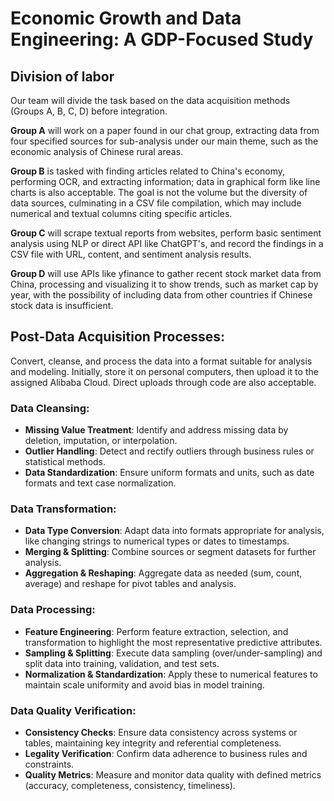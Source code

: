 # Economic Growth and Data Engineering: A GDP-Focused Study

## Division of labor
Our team will divide the task based on the data acquisition methods (Groups A, B, C, D) before integration. 

**Group A** will work on a paper found in our chat group, extracting data from four specified sources for sub-analysis under our main theme, such as the economic analysis of Chinese rural areas. 

**Group B** is tasked with finding articles related to China's economy, performing OCR, and extracting information; data in graphical form like line charts is also acceptable. The goal is not the volume but the diversity of data sources, culminating in a CSV file compilation, which may include numerical and textual columns citing specific articles. 

**Group C** will scrape textual reports from websites, perform basic sentiment analysis using NLP or direct API like ChatGPT's, and record the findings in a CSV file with URL, content, and sentiment analysis results. 

**Group D** will use APIs like yfinance to gather recent stock market data from China, processing and visualizing it to show trends, such as market cap by year, with the possibility of including data from other countries if Chinese stock data is insufficient.

## Post-Data Acquisition Processes:

Convert, cleanse, and process the data into a format suitable for analysis and modeling. Initially, store it on personal computers, then upload it to the assigned Alibaba Cloud. Direct uploads through code are also acceptable.

### Data Cleansing:
- **Missing Value Treatment**: Identify and address missing data by deletion, imputation, or interpolation.
- **Outlier Handling**: Detect and rectify outliers through business rules or statistical methods.
- **Data Standardization**: Ensure uniform formats and units, such as date formats and text case normalization.

### Data Transformation:
- **Data Type Conversion**: Adapt data into formats appropriate for analysis, like changing strings to numerical types or dates to timestamps.
- **Merging & Splitting**: Combine sources or segment datasets for further analysis.
- **Aggregation & Reshaping**: Aggregate data as needed (sum, count, average) and reshape for pivot tables and analysis.

### Data Processing:
- **Feature Engineering**: Perform feature extraction, selection, and transformation to highlight the most representative predictive attributes.
- **Sampling & Splitting**: Execute data sampling (over/under-sampling) and split data into training, validation, and test sets.
- **Normalization & Standardization**: Apply these to numerical features to maintain scale uniformity and avoid bias in model training.

### Data Quality Verification:
- **Consistency Checks**: Ensure data consistency across systems or tables, maintaining key integrity and referential completeness.
- **Legality Verification**: Confirm data adherence to business rules and constraints.
- **Quality Metrics**: Measure and monitor data quality with defined metrics (accuracy, completeness, consistency, timeliness).
